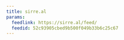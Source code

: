 ```yaml
---
title: sirre.al
params:
  feedlink: https://sirre.al/feed/
  feedid: 52c93905cbed9b500f049b33b6c25c67
---
```

